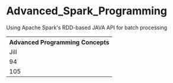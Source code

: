 # Advanced_Spark_Programming
Using Apache Spark's RDD-based JAVA API for batch processing

<table style="width:100%">
  <tr>
    <th>Advanced Programming Concepts</th>
  </tr>
  <tr>
    <td>Jill</td>
  </tr>
  <tr>
    <td>94</td>
  </tr>
  <tr>
    <td>105</td>
  </tr>
</table>
